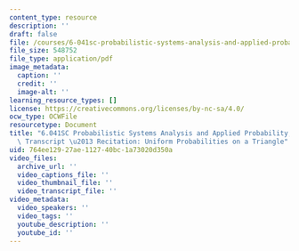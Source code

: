 ```yaml
---
content_type: resource
description: ''
draft: false
file: /courses/6-041sc-probabilistic-systems-analysis-and-applied-probability-fall-2013/764ee12927ae112740bc1a73020d350a_MIT6_041SCF13_Uniform_Probabilities_on_a_Triangle_300k.pdf
file_size: 548752
file_type: application/pdf
image_metadata:
  caption: ''
  credit: ''
  image-alt: ''
learning_resource_types: []
license: https://creativecommons.org/licenses/by-nc-sa/4.0/
ocw_type: OCWFile
resourcetype: Document
title: "6.041SC Probabilistic Systems Analysis and Applied Probability, Fall 2013\
  \ Transcript \u2013 Recitation: Uniform Probabilities on a Triangle"
uid: 764ee129-27ae-1127-40bc-1a73020d350a
video_files:
  archive_url: ''
  video_captions_file: ''
  video_thumbnail_file: ''
  video_transcript_file: ''
video_metadata:
  video_speakers: ''
  video_tags: ''
  youtube_description: ''
  youtube_id: ''
---
```

